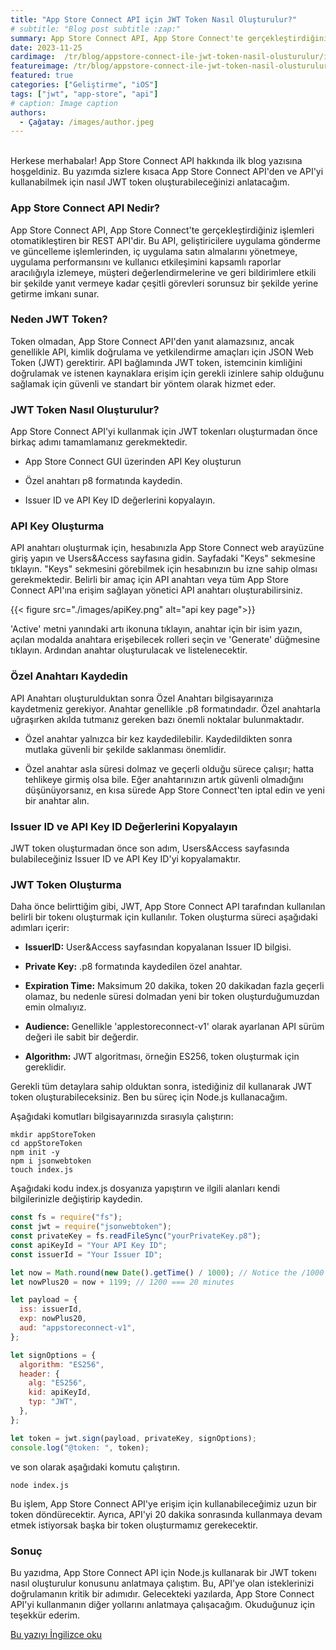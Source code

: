 ```yaml
---
title: "App Store Connect API için JWT Token Nasıl Oluşturulur?"
# subtitle: "Blog post subtitle :zap:"
summary: App Store Connect API, App Store Connect'te gerçekleştirdiğiniz işlemleri otomatikleştiren bir REST API'dir. Bu API, geliştiricilere uygulama gönderme ve güncelleme işlemlerinden, iç uygulama satın almalarını yönetmeye, uygulama performansını ve kullanıcı etkileşimini..
date: 2023-11-25
cardimage:  /tr/blog/appstore-connect-ile-jwt-token-nasil-olusturulur/images/bg.jpg
featureimage: /tr/blog/appstore-connect-ile-jwt-token-nasil-olusturulur/images/bg.jpg
featured: true
categories: ["Geliştirme", "iOS"]
tags: ["jwt", "app-store", "api"]
# caption: Image caption
authors:
  - Çağatay: /images/author.jpeg
---
```

\
Herkese merhabalar! App Store Connect API hakkında ilk blog yazısına hoşgeldiniz. Bu yazımda sizlere kısaca App Store Connect API'den ve API'yi kullanabilmek için nasıl JWT token oluşturabileceğinizi anlatacağım.

### App Store Connect API Nedir?

App Store Connect API, App Store Connect'te gerçekleştirdiğiniz işlemleri otomatikleştiren bir REST API'dir. Bu API, geliştiricilere uygulama gönderme ve güncelleme işlemlerinden, iç uygulama satın almalarını yönetmeye, uygulama performansını ve kullanıcı etkileşimini kapsamlı raporlar aracılığıyla izlemeye, müşteri değerlendirmelerine ve geri bildirimlere etkili bir şekilde yanıt vermeye kadar çeşitli görevleri sorunsuz bir şekilde yerine getirme imkanı sunar.

### Neden JWT Token?

Token olmadan, App Store Connect API'den yanıt alamazsınız, ancak genellikle API, kimlik doğrulama ve yetkilendirme amaçları için JSON Web Token (JWT) gerektirir. API bağlamında JWT token, istemcinin kimliğini doğrulamak ve istenen kaynaklara erişim için gerekli izinlere sahip olduğunu sağlamak için güvenli ve standart bir yöntem olarak hizmet eder.

### JWT Token Nasıl Oluşturulur?

App Store Connect API'yi kullanmak için JWT tokenları oluşturmadan önce birkaç adımı tamamlamanız gerekmektedir.

* App Store Connect GUI üzerinden API Key oluşturun
    
* Özel anahtarı p8 formatında kaydedin.
    
* Issuer ID ve API Key ID değerlerini kopyalayın.
    

### API Key Oluşturma

API anahtarı oluşturmak için, hesabınızla App Store Connect web arayüzüne giriş yapın ve Users&Access sayfasına gidin. Sayfadaki "Keys" sekmesine tıklayın. "Keys" sekmesini görebilmek için hesabınızın bu izne sahip olması gerekmektedir. Belirli bir amaç için API anahtarı veya tüm App Store Connect API'ına erişim sağlayan yönetici API anahtarı oluşturabilirsiniz.

{{< figure src="./images/apiKey.png" alt="api key page">}}

'Active' metni yanındaki artı ikonuna tıklayın, anahtar için bir isim yazın, açılan modalda anahtara erişebilecek rolleri seçin ve 'Generate' düğmesine tıklayın. Ardından anahtar oluşturulacak ve listelenecektir.

### Özel Anahtarı Kaydedin

API Anahtarı oluşturulduktan sonra Özel Anahtarı bilgisayarınıza kaydetmeniz gerekiyor. Anahtar genellikle .p8 formatındadır. Özel anahtarla uğraşırken akılda tutmanız gereken bazı önemli noktalar bulunmaktadır.

* Özel anahtar yalnızca bir kez kaydedilebilir. Kaydedildikten sonra mutlaka güvenli bir şekilde saklanması önemlidir.
    
* Özel anahtar asla süresi dolmaz ve geçerli olduğu sürece çalışır; hatta tehlikeye girmiş olsa bile. Eğer anahtarınızın artık güvenli olmadığını düşünüyorsanız, en kısa sürede App Store Connect'ten iptal edin ve yeni bir anahtar alın.
    

### Issuer ID ve API Key ID Değerlerini Kopyalayın

JWT token oluşturmadan önce son adım, Users&Access sayfasında bulabileceğiniz Issuer ID ve API Key ID'yi kopyalamaktır.

### JWT Token Oluşturma

Daha önce belirttiğim gibi, JWT, App Store Connect API tarafından kullanılan belirli bir tokenı oluşturmak için kullanılır. Token oluşturma süreci aşağıdaki adımları içerir:

* **IssuerID:** User&Access sayfasından kopyalanan Issuer ID bilgisi.
    
* **Private Key:** .p8 formatında kaydedilen özel anahtar.
    
* **Expiration Time:** Maksimum 20 dakika, token 20 dakikadan fazla geçerli olamaz, bu nedenle süresi dolmadan yeni bir token oluşturduğumuzdan emin olmalıyız.
    
* **Audience:** Genellikle 'applestoreconnect-v1' olarak ayarlanan API sürüm değeri ile sabit bir değerdir.
    
* **Algorithm:** JWT algoritması, örneğin ES256, token oluşturmak için gereklidir.
    

Gerekli tüm detaylara sahip olduktan sonra, istediğiniz dil kullanarak JWT token oluşturabileceksiniz. Ben bu süreç için Node.js kullanacağım.

Aşağıdaki komutları bilgisayarınızda sırasıyla çalıştırın:

```plaintext
mkdir appStoreToken
cd appStoreToken
npm init -y
npm i jsonwebtoken
touch index.js
```

Aşağıdaki kodu index.js dosyanıza yapıştırın ve ilgili alanları kendi bilgilerinizle değiştirip kaydedin.

```javascript
const fs = require("fs");
const jwt = require("jsonwebtoken");
const privateKey = fs.readFileSync("yourPrivateKey.p8");
const apiKeyId = "Your API Key ID";
const issuerId = "Your Issuer ID";

let now = Math.round(new Date().getTime() / 1000); // Notice the /1000
let nowPlus20 = now + 1199; // 1200 === 20 minutes

let payload = {
  iss: issuerId,
  exp: nowPlus20,
  aud: "appstoreconnect-v1",
};

let signOptions = {
  algorithm: "ES256", 
  header: {
    alg: "ES256",
    kid: apiKeyId,
    typ: "JWT",
  },
};

let token = jwt.sign(payload, privateKey, signOptions);
console.log("@token: ", token);
```

ve son olarak aşağıdaki komutu çalıştırın.

```plaintext
node index.js
```

Bu işlem, App Store Connect API'ye erişim için kullanabileceğimiz uzun bir token döndürecektir. Ayrıca, API'yi 20 dakika sonrasında kullanmaya devam etmek istiyorsak başka bir token oluşturmamız gerekecektir.

### Sonuç

Bu yazıdma, App Store Connect API için Node.js kullanarak bir JWT tokenı nasıl oluşturulur konusunu anlatmaya çalıştım. Bu, API'ye olan isteklerinizi doğrulamanın kritik bir adımıdır. Gelecekteki yazılarda, App Store Connect API'yi kullanmanın diğer yollarını anlatmaya çalışacağım. Okuduğunuz için teşekkür ederim.

[Bu yazıyı İngilizce oku](https://cagatayturkan.com/blog-en/how-to-create-jwt-token-using-app-store-connect-api/)
